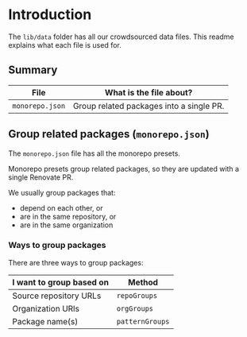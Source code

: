 # Introduction

The `lib/data` folder has all our crowdsourced data files.
This readme explains what each file is used for.

## Summary

| File            | What is the file about?                  |
| --------------- | ---------------------------------------- |
| `monorepo.json` | Group related packages into a single PR. |

## Group related packages (`monorepo.json`)

The `monorepo.json` file has all the monorepo presets.

Monorepo presets group related packages, so they are updated with a single Renovate PR.

We usually group packages that:

- depend on each other, or
- are in the same repository, or
- are in the same organization

### Ways to group packages

There are three ways to group packages:

| I want to group based on | Method          |
| ------------------------ | --------------- |
| Source repository URLs   | `repoGroups`    |
| Organization URls        | `orgGroups`     |
| Package name(s)          | `patternGroups` |
